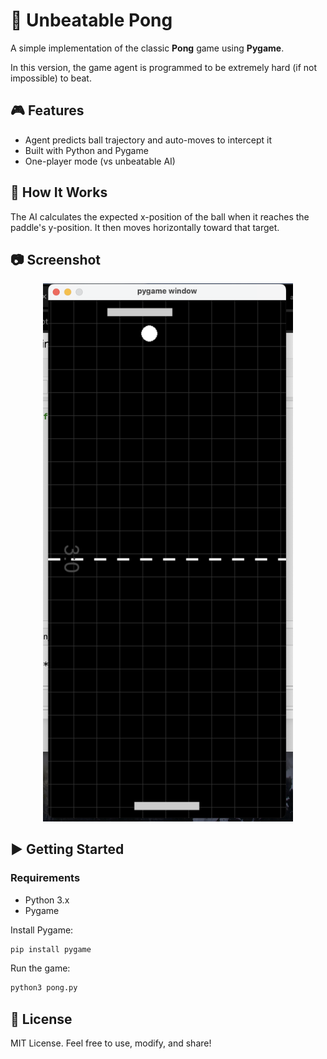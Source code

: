 # 🏓 Unbeatable Pong

A simple  implementation of the classic **Pong** game using **Pygame**.

In this version, the game agent is programmed to be extremely hard (if not impossible) to beat.

## 🎮 Features

- Agent predicts ball trajectory and auto-moves to intercept it
- Built with Python and Pygame
- One-player mode (vs unbeatable AI)

## 🧠 How It Works

The AI calculates the expected x-position of the ball when it reaches the paddle's y-position. It then moves horizontally toward that target.

## 📷 Screenshot
<div align="center">
<img src="screenshot.png" alt="Pong Screenshot" width="400"/>
</div>


## ▶️ Getting Started

### Requirements

- Python 3.x
- Pygame

Install Pygame:
```bash
pip install pygame
```
Run the game:
```bash
python3 pong.py
```
## 📝 License
MIT License. Feel free to use, modify, and share!
